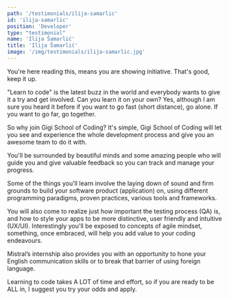 ```yaml
---
path: '/testimonials/ilija-samarlic'
id: 'ilija-samarlic'
position: 'Developer'
type: "testimonial"
name: 'Ilija Šamarlić'
title: 'Ilija Šamarlić'
image: '/img/testimonials/ilija-samarlic.jpg'
---
```


You're here reading this, means you are showing initiative. That's good, keep it up.

"Learn to code" is the latest buzz in the world and everybody wants to give it a try and get involved. Can you learn it on your own? Yes, although I am sure you heard it before if you want to go fast (short distance), go alone. If you want to go far, go together.

So why join Gigi School of Coding? It's simple, Gigi School of Coding will let you see and experience the whole development process and give you an awesome team to do it with.

You'll be surrounded by beautiful minds and some amazing people who will guide you and give valuable feedback so you can track and manage your progress.

Some of the things you'll learn involve the laying down of sound and firm grounds to build your software product (application) on, using different programming paradigms, proven practices, various tools and frameworks.

You will also come to realize just how important the testing process (QA) is, and how to style your apps to be more distinctive, user friendly and intuitive (UX/UI). Interestingly you'll be exposed to concepts of agile mindset, something, once embraced, will help you add value to your coding endeavours.

Mistral’s internship also provides you with an opportunity to hone your English communication skills or to break that barrier of using foreign language.

Learning to code takes A LOT of time and effort, so if you are ready to be ALL in, I suggest you try your odds and apply.
